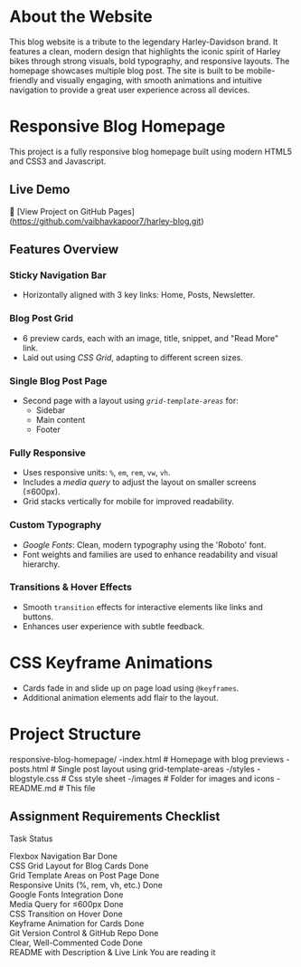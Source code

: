 # About the Website
This blog website is a tribute to the legendary Harley-Davidson brand. It features a clean, modern design that highlights the iconic spirit of Harley bikes through strong visuals, bold typography, and responsive layouts. The homepage showcases multiple blog post. The site is built to be mobile-friendly and visually engaging, with smooth animations and intuitive navigation to provide a great user experience across all devices.


# Responsive Blog Homepage
This project is a fully responsive blog homepage built using modern HTML5 and CSS3 and Javascript.

## Live Demo
🔗 [View Project on GitHub Pages]
(https://github.com/vaibhavkapoor7/harley-blog.git)

## Features Overview

### Sticky Navigation Bar
- Horizontally aligned with 3 key links: Home, Posts, Newsletter.
### Blog Post Grid
- 6 preview cards, each with an image, title, snippet, and "Read More" link.
- Laid out using *CSS Grid*, adapting to different screen sizes.

### Single Blog Post Page
- Second page with a layout using *`grid-template-areas`* for:
  - Sidebar
  - Main content
  - Footer
### Fully Responsive
- Uses responsive units: `%`, `em`, `rem`, `vw`, `vh`.
- Includes a *media query* to adjust the layout on smaller screens (≤600px).
- Grid stacks vertically for mobile for improved readability.
### Custom Typography
- *Google Fonts*: Clean, modern typography using the 'Roboto' font.
- Font weights and families are used to enhance readability and visual hierarchy.
### Transitions & Hover Effects
- Smooth `transition` effects for interactive elements like links and buttons.
- Enhances user experience with subtle feedback.
# CSS Keyframe Animations
- Cards fade in and slide up on page load using `@keyframes`.
- Additional animation elements add flair to the layout.
# Project Structure
responsive-blog-homepage/
-index.html # Homepage with blog previews
-posts.html # Single post layout using grid-template-areas
-/styles 
  -blogstyle.css # Css style sheet 
-/images # Folder for images and icons
-README.md # This file

## Assignment Requirements Checklist

Task                                 Status   

Flexbox Navigation Bar                 Done  
CSS Grid Layout for Blog Cards         Done  
Grid Template Areas on Post Page       Done  
Responsive Units (%, rem, vh, etc.)    Done  
Google Fonts Integration               Done  
Media Query for ≤600px                 Done  
CSS Transition on Hover                Done  
Keyframe Animation for Cards           Done  
Git Version Control & GitHub Repo      Done  
Clear, Well-Commented Code             Done  
README with Description & Live Link    You are reading it

